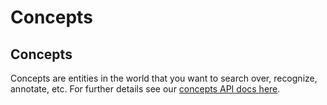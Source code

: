 # Concepts

## Concepts

Concepts are entities in the world that you want to search over, recognize, annotate, etc. For further details see our [concepts API docs here](../../api-guide/concept/README.md).
